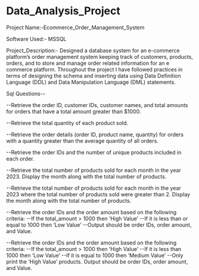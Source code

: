 # Data_Analysis_Project

Project Name:-Ecommerce_Order_Management_System

Software Used:- MSSQL

Project_Description:-
Designed a database system for an e-commerce platform’s order management system keeping 
track of customers, products, orders, and to store and manage order related information for an e
commerce platform. Throughout the project I have followed practices in terms of designing the 
schema and inserting data using Data Definition Language (DDL) and Data Manipulation Language 
(DML) statements.

Sql Questions--

--Retrieve the order ID, customer IDs, customer names, and total amounts for orders that have a total amount greater than $1000.

--Retrieve the total quantity of each product sold.

--Retrieve the order details (order ID, product name, quantity) for orders with a quantity greater than the average quantity of all orders.

--Retrieve the order IDs and the number of unique products included in each order.

--Retrieve the total number of products sold for each month in the year 2023. Display the month along with the total number of products.

--Retrieve the total number of products sold for each month in the year 2023 where the total number of products sold were greater than 2. Display the month along with the total number of products.


--Retrieve the order IDs and the order amount based on the following criteria:
--If the total_amount > 1000 then ‘High Value’
--If it is less than or equal to 1000 then ‘Low Value’
--Output should be order IDs, order amount, and Value.


--Retrieve the order IDs and the order amount based on the following criteria:
--If the total_amount > 1000 then ‘High Value’
--If it is less than 1000 then ‘Low Value’
--If it is equal to 1000 then ‘Medium Value’
--Only print the ‘High Value’ products. Output should be order IDs, order amount, and Value.


